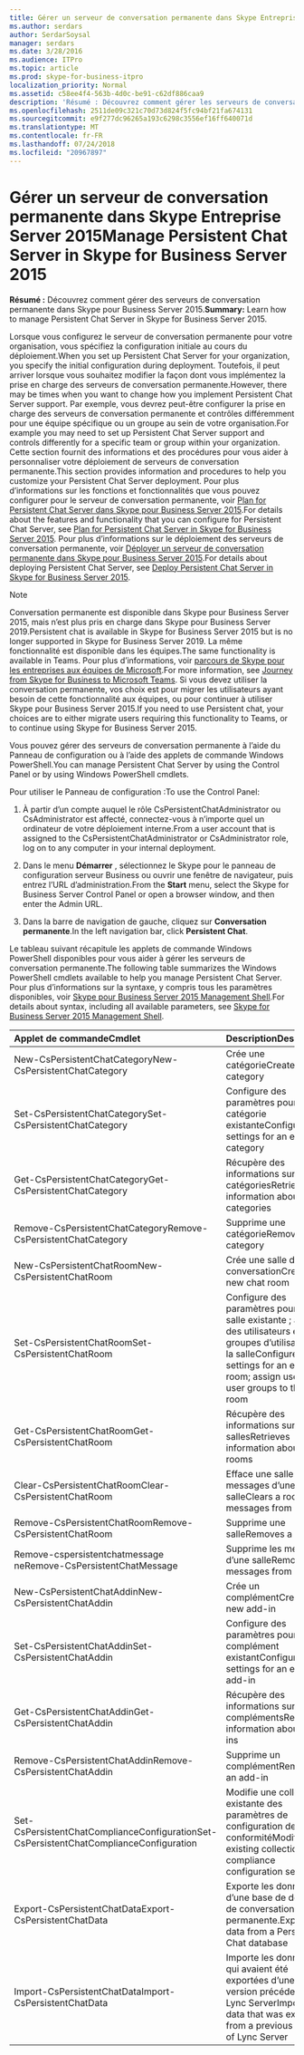 ```yaml
---
title: Gérer un serveur de conversation permanente dans Skype Entreprise Server 2015
ms.author: serdars
author: SerdarSoysal
manager: serdars
ms.date: 3/28/2016
ms.audience: ITPro
ms.topic: article
ms.prod: skype-for-business-itpro
localization_priority: Normal
ms.assetid: c58ee4f4-563b-4d0c-be91-c62df886caa9
description: 'Résumé : Découvrez comment gérer les serveurs de conversation permanente dans Skype pour Business Server 2015.'
ms.openlocfilehash: 2511de09c321c70d73d824f5fc94bf21fa674131
ms.sourcegitcommit: e9f277dc96265a193c6298c3556ef16ff640071d
ms.translationtype: MT
ms.contentlocale: fr-FR
ms.lasthandoff: 07/24/2018
ms.locfileid: "20967897"
---
```

# <a name="manage-persistent-chat-server-in-skype-for-business-server-2015"></a><span data-ttu-id="f54be-103">Gérer un serveur de conversation permanente dans Skype Entreprise Server 2015</span><span class="sxs-lookup"><span data-stu-id="f54be-103">Manage Persistent Chat Server in Skype for Business Server 2015</span></span>
 
<span data-ttu-id="f54be-104">**Résumé :** Découvrez comment gérer des serveurs de conversation permanente dans Skype pour Business Server 2015.</span><span class="sxs-lookup"><span data-stu-id="f54be-104">**Summary:** Learn how to manage Persistent Chat Server in Skype for Business Server 2015.</span></span>
  
<span data-ttu-id="f54be-105">Lorsque vous configurez le serveur de conversation permanente pour votre organisation, vous spécifiez la configuration initiale au cours du déploiement.</span><span class="sxs-lookup"><span data-stu-id="f54be-105">When you set up Persistent Chat Server for your organization, you specify the initial configuration during deployment.</span></span> <span data-ttu-id="f54be-106">Toutefois, il peut arriver lorsque vous souhaitez modifier la façon dont vous implémentez la prise en charge des serveurs de conversation permanente.</span><span class="sxs-lookup"><span data-stu-id="f54be-106">However, there may be times when you want to change how you implement Persistent Chat Server support.</span></span> <span data-ttu-id="f54be-107">Par exemple, vous devrez peut-être configurer la prise en charge des serveurs de conversation permanente et contrôles différemment pour une équipe spécifique ou un groupe au sein de votre organisation.</span><span class="sxs-lookup"><span data-stu-id="f54be-107">For example you may need to set up Persistent Chat Server support and controls differently for a specific team or group within your organization.</span></span> <span data-ttu-id="f54be-108">Cette section fournit des informations et des procédures pour vous aider à personnaliser votre déploiement de serveurs de conversation permanente.</span><span class="sxs-lookup"><span data-stu-id="f54be-108">This section provides information and procedures to help you customize your Persistent Chat Server deployment.</span></span> <span data-ttu-id="f54be-109">Pour plus d’informations sur les fonctions et fonctionnalités que vous pouvez configurer pour le serveur de conversation permanente, voir [Plan for Persistent Chat Server dans Skype pour Business Server 2015](../../plan-your-deployment/persistent-chat-server/persistent-chat-server.md).</span><span class="sxs-lookup"><span data-stu-id="f54be-109">For details about the features and functionality that you can configure for Persistent Chat Server, see [Plan for Persistent Chat Server in Skype for Business Server 2015](../../plan-your-deployment/persistent-chat-server/persistent-chat-server.md).</span></span> <span data-ttu-id="f54be-110">Pour plus d’informations sur le déploiement des serveurs de conversation permanente, voir [Déployer un serveur de conversation permanente dans Skype pour Business Server 2015](../../deploy/deploy-persistent-chat-server/deploy-persistent-chat-server.md).</span><span class="sxs-lookup"><span data-stu-id="f54be-110">For details about deploying Persistent Chat Server, see [Deploy Persistent Chat Server in Skype for Business Server 2015](../../deploy/deploy-persistent-chat-server/deploy-persistent-chat-server.md).</span></span> 

> [!NOTE]
> <span data-ttu-id="f54be-111">Conversation permanente est disponible dans Skype pour Business Server 2015, mais n’est plus pris en charge dans Skype pour Business Server 2019.</span><span class="sxs-lookup"><span data-stu-id="f54be-111">Persistent chat is available in Skype for Business Server 2015 but is no longer supported in Skype for Business Server 2019.</span></span> <span data-ttu-id="f54be-112">La même fonctionnalité est disponible dans les équipes.</span><span class="sxs-lookup"><span data-stu-id="f54be-112">The same functionality is available in Teams.</span></span> <span data-ttu-id="f54be-113">Pour plus d’informations, voir [parcours de Skype pour les entreprises aux équipes de Microsoft](/microsoftteams/journey-skypeforbusiness-teams).</span><span class="sxs-lookup"><span data-stu-id="f54be-113">For more information, see [Journey from Skype for Business to Microsoft Teams](/microsoftteams/journey-skypeforbusiness-teams).</span></span> <span data-ttu-id="f54be-114">Si vous devez utiliser la conversation permanente, vos choix est pour migrer les utilisateurs ayant besoin de cette fonctionnalité aux équipes, ou pour continuer à utiliser Skype pour Business Server 2015.</span><span class="sxs-lookup"><span data-stu-id="f54be-114">If you need to use Persistent chat, your choices are to either migrate users requiring this functionality to Teams, or to continue using Skype for Business Server 2015.</span></span> 
  
<span data-ttu-id="f54be-115">Vous pouvez gérer des serveurs de conversation permanente à l’aide du Panneau de configuration ou à l’aide des applets de commande Windows PowerShell.</span><span class="sxs-lookup"><span data-stu-id="f54be-115">You can manage Persistent Chat Server by using the Control Panel or by using Windows PowerShell cmdlets.</span></span> 
  
<span data-ttu-id="f54be-116">Pour utiliser le Panneau de configuration :</span><span class="sxs-lookup"><span data-stu-id="f54be-116">To use the Control Panel:</span></span>
  
1. <span data-ttu-id="f54be-117">À partir d’un compte auquel le rôle CsPersistentChatAdministrator ou CsAdministrator est affecté, connectez-vous à n’importe quel un ordinateur de votre déploiement interne.</span><span class="sxs-lookup"><span data-stu-id="f54be-117">From a user account that is assigned to the CsPersistentChatAdministrator or CsAdministrator role, log on to any computer in your internal deployment.</span></span>
    
2. <span data-ttu-id="f54be-118">Dans le menu **Démarrer** , sélectionnez le Skype pour le panneau de configuration serveur Business ou ouvrir une fenêtre de navigateur, puis entrez l’URL d’administration.</span><span class="sxs-lookup"><span data-stu-id="f54be-118">From the **Start** menu, select the Skype for Business Server Control Panel or open a browser window, and then enter the Admin URL.</span></span>
    
3. <span data-ttu-id="f54be-119">Dans la barre de navigation de gauche, cliquez sur **Conversation permanente**.</span><span class="sxs-lookup"><span data-stu-id="f54be-119">In the left navigation bar, click **Persistent Chat**.</span></span>
    
<span data-ttu-id="f54be-120">Le tableau suivant récapitule les applets de commande Windows PowerShell disponibles pour vous aider à gérer les serveurs de conversation permanente.</span><span class="sxs-lookup"><span data-stu-id="f54be-120">The following table summarizes the Windows PowerShell cmdlets available to help you manage Persistent Chat Server.</span></span> <span data-ttu-id="f54be-121">Pour plus d’informations sur la syntaxe, y compris tous les paramètres disponibles, voir [Skype pour Business Server 2015 Management Shell](../management-shell.md).</span><span class="sxs-lookup"><span data-stu-id="f54be-121">For details about syntax, including all available parameters, see [Skype for Business Server 2015 Management Shell](../management-shell.md).</span></span>
  

|<span data-ttu-id="f54be-122">**Applet de commande**</span><span class="sxs-lookup"><span data-stu-id="f54be-122">**Cmdlet**</span></span>|<span data-ttu-id="f54be-123">**Description**</span><span class="sxs-lookup"><span data-stu-id="f54be-123">**Description**</span></span>|
|:-----|:-----|
|<span data-ttu-id="f54be-124">New-CsPersistentChatCategory</span><span class="sxs-lookup"><span data-stu-id="f54be-124">New-CsPersistentChatCategory</span></span>  <br/> |<span data-ttu-id="f54be-125">Crée une catégorie</span><span class="sxs-lookup"><span data-stu-id="f54be-125">Creates a new category</span></span>  <br/> |
|<span data-ttu-id="f54be-126">Set-CsPersistentChatCategory</span><span class="sxs-lookup"><span data-stu-id="f54be-126">Set-CsPersistentChatCategory</span></span>  <br/> |<span data-ttu-id="f54be-127">Configure des paramètres pour une catégorie existante</span><span class="sxs-lookup"><span data-stu-id="f54be-127">Configures settings for an existing category</span></span>  <br/> |
|<span data-ttu-id="f54be-128">Get-CsPersistentChatCategory</span><span class="sxs-lookup"><span data-stu-id="f54be-128">Get-CsPersistentChatCategory</span></span>  <br/> |<span data-ttu-id="f54be-129">Récupère des informations sur les catégories</span><span class="sxs-lookup"><span data-stu-id="f54be-129">Retrieves information about categories</span></span>  <br/> |
|<span data-ttu-id="f54be-130">Remove-CsPersistentChatCategory</span><span class="sxs-lookup"><span data-stu-id="f54be-130">Remove-CsPersistentChatCategory</span></span>  <br/> |<span data-ttu-id="f54be-131">Supprime une catégorie</span><span class="sxs-lookup"><span data-stu-id="f54be-131">Removes a category</span></span>  <br/> |
|<span data-ttu-id="f54be-132">New-CsPersistentChatRoom</span><span class="sxs-lookup"><span data-stu-id="f54be-132">New-CsPersistentChatRoom</span></span>  <br/> |<span data-ttu-id="f54be-133">Crée une salle de conversation</span><span class="sxs-lookup"><span data-stu-id="f54be-133">Creates a new chat room</span></span>  <br/> |
|<span data-ttu-id="f54be-134">Set-CsPersistentChatRoom</span><span class="sxs-lookup"><span data-stu-id="f54be-134">Set-CsPersistentChatRoom</span></span>  <br/> |<span data-ttu-id="f54be-135">Configure des paramètres pour une salle existante ; affecter des utilisateurs et des groupes d’utilisateurs à la salle</span><span class="sxs-lookup"><span data-stu-id="f54be-135">Configures settings for an existing room; assign users and user groups to the room</span></span>  <br/> |
|<span data-ttu-id="f54be-136">Get-CsPersistentChatRoom</span><span class="sxs-lookup"><span data-stu-id="f54be-136">Get-CsPersistentChatRoom</span></span>  <br/> |<span data-ttu-id="f54be-137">Récupère des informations sur les salles</span><span class="sxs-lookup"><span data-stu-id="f54be-137">Retrieves information about rooms</span></span>  <br/> |
|<span data-ttu-id="f54be-138">Clear-CsPersistentChatRoom</span><span class="sxs-lookup"><span data-stu-id="f54be-138">Clear-CsPersistentChatRoom</span></span>  <br/> |<span data-ttu-id="f54be-139">Efface une salle et les messages d’une salle</span><span class="sxs-lookup"><span data-stu-id="f54be-139">Clears a room or messages from a room</span></span>  <br/> |
|<span data-ttu-id="f54be-140">Remove-CsPersistentChatRoom</span><span class="sxs-lookup"><span data-stu-id="f54be-140">Remove-CsPersistentChatRoom</span></span>  <br/> |<span data-ttu-id="f54be-141">Supprime une salle</span><span class="sxs-lookup"><span data-stu-id="f54be-141">Removes a room</span></span>  <br/> |
|<span data-ttu-id="f54be-142">Remove-cspersistentchatmessage ne</span><span class="sxs-lookup"><span data-stu-id="f54be-142">Remove-CsPersistentChatMessage</span></span>  <br/> |<span data-ttu-id="f54be-143">Supprime les messages d’une salle</span><span class="sxs-lookup"><span data-stu-id="f54be-143">Removes messages from a room</span></span>  <br/> |
|<span data-ttu-id="f54be-144">New-CsPersistentChatAddin</span><span class="sxs-lookup"><span data-stu-id="f54be-144">New-CsPersistentChatAddin</span></span>  <br/> |<span data-ttu-id="f54be-145">Crée un complément</span><span class="sxs-lookup"><span data-stu-id="f54be-145">Creates a new add-in</span></span>  <br/> |
|<span data-ttu-id="f54be-146">Set-CsPersistentChatAddin</span><span class="sxs-lookup"><span data-stu-id="f54be-146">Set-CsPersistentChatAddin</span></span>  <br/> |<span data-ttu-id="f54be-147">Configure des paramètres pour un complément existant</span><span class="sxs-lookup"><span data-stu-id="f54be-147">Configures settings for an existing add-in</span></span>  <br/> |
|<span data-ttu-id="f54be-148">Get-CsPersistentChatAddin</span><span class="sxs-lookup"><span data-stu-id="f54be-148">Get-CsPersistentChatAddin</span></span>  <br/> |<span data-ttu-id="f54be-149">Récupère des informations sur les compléments</span><span class="sxs-lookup"><span data-stu-id="f54be-149">Retrieves information about add-ins</span></span>  <br/> |
|<span data-ttu-id="f54be-150">Remove-CsPersistentChatAddin</span><span class="sxs-lookup"><span data-stu-id="f54be-150">Remove-CsPersistentChatAddin</span></span>  <br/> |<span data-ttu-id="f54be-151">Supprime un complément</span><span class="sxs-lookup"><span data-stu-id="f54be-151">Removes an add-in</span></span>  <br/> |
|<span data-ttu-id="f54be-152">Set-CsPersistentChatComplianceConfiguration</span><span class="sxs-lookup"><span data-stu-id="f54be-152">Set-CsPersistentChatComplianceConfiguration</span></span>  <br/> |<span data-ttu-id="f54be-153">Modifie une collection existante des paramètres de configuration de conformité</span><span class="sxs-lookup"><span data-stu-id="f54be-153">Modifies an existing collection of compliance configuration settings</span></span>  <br/> |
|<span data-ttu-id="f54be-154">Export-CsPersistentChatData</span><span class="sxs-lookup"><span data-stu-id="f54be-154">Export-CsPersistentChatData</span></span>  <br/> |<span data-ttu-id="f54be-155">Exporte les données d’une base de données de conversation permanente.</span><span class="sxs-lookup"><span data-stu-id="f54be-155">Exports data from a Persistent Chat database</span></span>  <br/> |
|<span data-ttu-id="f54be-156">Import-CsPersistentChatData</span><span class="sxs-lookup"><span data-stu-id="f54be-156">Import-CsPersistentChatData</span></span>  <br/> |<span data-ttu-id="f54be-157">Importe les données qui avaient été exportées d’une version précédente de Lync Server</span><span class="sxs-lookup"><span data-stu-id="f54be-157">Imports data that was exported from a previous version of Lync Server</span></span>  <br/> |
   

